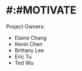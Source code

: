 #:#MOTIVATE
=========

Project Owners:
- Elaine Chang
- Kevin Chen
- Brittany Lee
- Eric Tu
- Ted Wu
